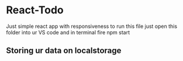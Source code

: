 # React-Todo
Just simple react app with responsiveness
to run this file just open this folder into ur VS code and in terminal fire npm start 

## Storing ur data on localstorage 
